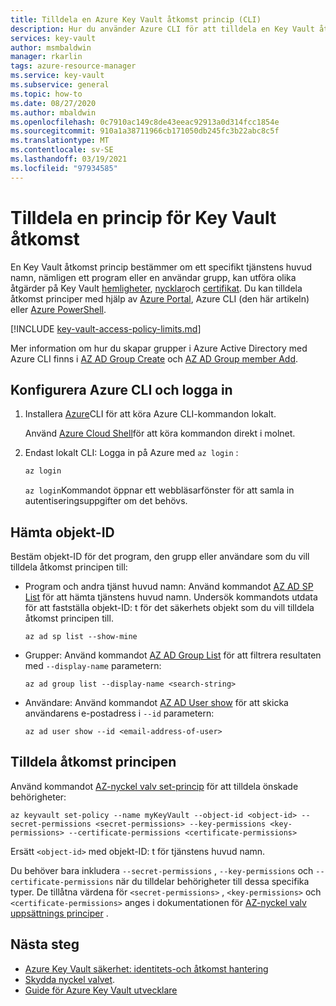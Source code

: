 ```yaml
---
title: Tilldela en Azure Key Vault åtkomst princip (CLI)
description: Hur du använder Azure CLI för att tilldela en Key Vault åtkomst princip till tjänstens huvud namn eller program identitet.
services: key-vault
author: msmbaldwin
manager: rkarlin
tags: azure-resource-manager
ms.service: key-vault
ms.subservice: general
ms.topic: how-to
ms.date: 08/27/2020
ms.author: mbaldwin
ms.openlocfilehash: 0c7910ac149c8de43eeac92913a0d314fcc1854e
ms.sourcegitcommit: 910a1a38711966cb171050db245fc3b22abc8c5f
ms.translationtype: MT
ms.contentlocale: sv-SE
ms.lasthandoff: 03/19/2021
ms.locfileid: "97934585"
---
```

# <a name="assign-a-key-vault-access-policy"></a>Tilldela en princip för Key Vault åtkomst

En Key Vault åtkomst princip bestämmer om ett specifikt tjänstens huvud namn, nämligen ett program eller en användar grupp, kan utföra olika åtgärder på Key Vault [hemligheter](../secrets/index.yml), [nycklar](../keys/index.yml)och [certifikat](../certificates/index.yml). Du kan tilldela åtkomst principer med hjälp av [Azure Portal](assign-access-policy-portal.md), Azure CLI (den här artikeln) eller [Azure PowerShell](assign-access-policy-powershell.md).

[!INCLUDE [key-vault-access-policy-limits.md](../../../includes/key-vault-access-policy-limits.md)]

Mer information om hur du skapar grupper i Azure Active Directory med Azure CLI finns i [AZ AD Group Create](/cli/azure/ad/group#az-ad-group-create) och [AZ AD Group member Add](/cli/azure/ad/group/member#az-ad-group-member-add).

## <a name="configure-the-azure-cli-and-sign-in"></a>Konfigurera Azure CLI och logga in

1. Installera [Azure](/cli/azure/install-azure-cli)CLI för att köra Azure CLI-kommandon lokalt.
 
    Använd [Azure Cloud Shell](../../cloud-shell/overview.md)för att köra kommandon direkt i molnet.

1. Endast lokalt CLI: Logga in på Azure med `az login` :

    ```bash
    az login
    ```

    `az login`Kommandot öppnar ett webbläsarfönster för att samla in autentiseringsuppgifter om det behövs.

## <a name="acquire-the-object-id"></a>Hämta objekt-ID

Bestäm objekt-ID för det program, den grupp eller användare som du vill tilldela åtkomst principen till:

- Program och andra tjänst huvud namn: Använd kommandot [AZ AD SP List](/cli/azure/ad/sp#az-ad-sp-list) för att hämta tjänstens huvud namn. Undersök kommandots utdata för att fastställa objekt-ID: t för det säkerhets objekt som du vill tilldela åtkomst principen till.

    ```azurecli-interactive
    az ad sp list --show-mine
    ```

- Grupper: Använd kommandot [AZ AD Group List](/cli/azure/ad/group#az-ad-group-list) för att filtrera resultaten med `--display-name` parametern:

     ```azurecli-interactive
    az ad group list --display-name <search-string>
    ```

- Användare: Använd kommandot [AZ AD User show](/cli/azure/ad/user#az-ad-user-show) för att skicka användarens e-postadress i `--id` parametern:

    ```azurecli-interactive
    az ad user show --id <email-address-of-user>
    ```

## <a name="assign-the-access-policy"></a>Tilldela åtkomst principen
    
Använd kommandot [AZ-nyckel valv set-princip](/cli/azure/keyvault#az-keyvault-set-policy) för att tilldela önskade behörigheter:

```azurecli-interactive
az keyvault set-policy --name myKeyVault --object-id <object-id> --secret-permissions <secret-permissions> --key-permissions <key-permissions> --certificate-permissions <certificate-permissions>
```

Ersätt `<object-id>` med objekt-ID: t för tjänstens huvud namn.

Du behöver bara inkludera `--secret-permissions` , `--key-permissions` och `--certificate-permissions` när du tilldelar behörigheter till dessa specifika typer. De tillåtna värdena för `<secret-permissions>` , `<key-permissions>` och `<certificate-permissions>` anges i dokumentationen för [AZ-nyckel valv uppsättnings principer](/cli/azure/keyvault#az-keyvault-set-policy) .

## <a name="next-steps"></a>Nästa steg

- [Azure Key Vault säkerhet: identitets-och åtkomst hantering](security-overview.md#identity-management)
- [Skydda nyckel valvet](secure-your-key-vault.md).
- [Guide för Azure Key Vault utvecklare](developers-guide.md)